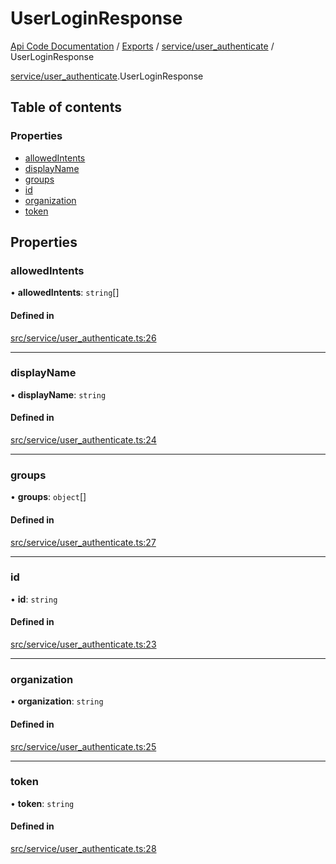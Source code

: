 # UserLoginResponse
 
[Api Code Documentation](../README.md) / [Exports](../modules.md) / [service/user\_authenticate](../modules/service_user_authenticate.md) / UserLoginResponse

[service/user_authenticate](../modules/service_user_authenticate.md).UserLoginResponse

## Table of contents

### Properties

- [allowedIntents](service_user_authenticate.UserLoginResponse.md#allowedintents)
- [displayName](service_user_authenticate.UserLoginResponse.md#displayname)
- [groups](service_user_authenticate.UserLoginResponse.md#groups)
- [id](service_user_authenticate.UserLoginResponse.md#id)
- [organization](service_user_authenticate.UserLoginResponse.md#organization)
- [token](service_user_authenticate.UserLoginResponse.md#token)

## Properties

### allowedIntents

• **allowedIntents**: `string`[]

#### Defined in

[src/service/user_authenticate.ts:26](https://github.com/openkfw/TruBudget/blob/f6ee764/api/src/service/user_authenticate.ts#L26)

___

### displayName

• **displayName**: `string`

#### Defined in

[src/service/user_authenticate.ts:24](https://github.com/openkfw/TruBudget/blob/f6ee764/api/src/service/user_authenticate.ts#L24)

___

### groups

• **groups**: `object`[]

#### Defined in

[src/service/user_authenticate.ts:27](https://github.com/openkfw/TruBudget/blob/f6ee764/api/src/service/user_authenticate.ts#L27)

___

### id

• **id**: `string`

#### Defined in

[src/service/user_authenticate.ts:23](https://github.com/openkfw/TruBudget/blob/f6ee764/api/src/service/user_authenticate.ts#L23)

___

### organization

• **organization**: `string`

#### Defined in

[src/service/user_authenticate.ts:25](https://github.com/openkfw/TruBudget/blob/f6ee764/api/src/service/user_authenticate.ts#L25)

___

### token

• **token**: `string`

#### Defined in

[src/service/user_authenticate.ts:28](https://github.com/openkfw/TruBudget/blob/f6ee764/api/src/service/user_authenticate.ts#L28)
